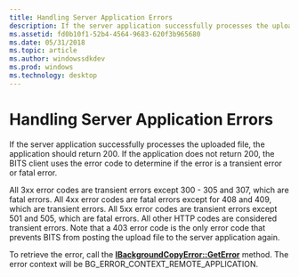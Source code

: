 ```yaml
---
title: Handling Server Application Errors
description: If the server application successfully processes the uploaded file, the application should return 200.
ms.assetid: fd0b10f1-52b4-4564-9683-620f3b965680
ms.date: 05/31/2018
ms.topic: article
ms.author: windowssdkdev
ms.prod: windows
ms.technology: desktop
---
```


# Handling Server Application Errors

If the server application successfully processes the uploaded file, the application should return 200. If the application does not return 200, the BITS client uses the error code to determine if the error is a transient error or fatal error.

All 3xx error codes are transient errors except 300 - 305 and 307, which are fatal errors. All 4xx error codes are fatal errors except for 408 and 409, which are transient errors. All 5xx error codes are transient errors except 501 and 505, which are fatal errors. All other HTTP codes are considered transient errors. Note that a 403 error code is the only error code that prevents BITS from posting the upload file to the server application again.

To retrieve the error, call the [**IBackgroundCopyError::GetError**](/windows/win32/Bits/nf-bits-ibackgroundcopyerror-geterror?branch=master) method. The error context will be BG\_ERROR\_CONTEXT\_REMOTE\_APPLICATION.

 

 




